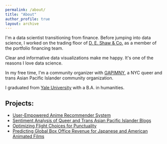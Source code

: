 ```yaml
---
permalink: /about/
title: "About"
author_profile: true
layout: archive
---
```


I'm a data scientist transitioning from finance. Before jumping into data science, I worked on the trading floor of [D. E. Shaw & Co.](https://www.deshaw.com/) as a member of the portfolio financing team.

Clear and informative data visualizations make me happy. It's one of the reasons I love data science.

In my free time, I'm a community organizer with [GAPIMNY](http://gapimny.org/), a NYC queer and trans Asian Pacific Islander community organization.

I graduated from [Yale University](https://yalecollege.yale.edu/) with a B.A. in humanities.

## Projects:
* [User-Empowered Anime Recommender System](https://github.com/binh748/anime-recommender)
* [Sentiment Analysis of Queer and Trans Asian Pacific Islander Blogs](https://github.com/binh748/queer-asian-stories)
* [Optimizing Flight Choices for Punctuality](https://github.com/binh748/flight-classification)
* [Predicting Global Box Office Revenue for Japanese and American Animated Films](https://github.com/binh748/animation-regression)
